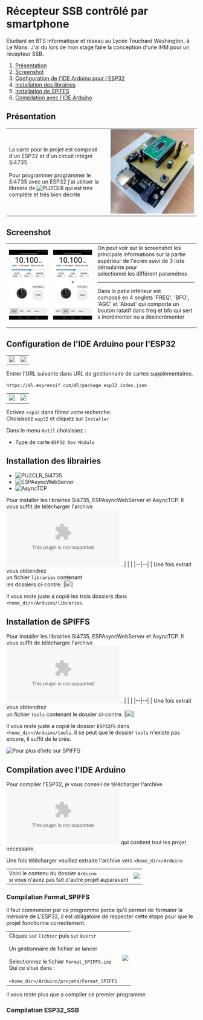 ﻿# Récepteur SSB contrôlé par smartphone
Étudiant en BTS informatique et réseau au Lycée Touchard Washington, à Le Mans. J'ai du lors de mon stage faire la conception d'une IHM pour un récepteur SSB.

 1. [Présentation](https://github.com/BenjaminNeveu/Stage-ESP32-Si4735#pr%C3%A9sentation)
 2. [Screenshot](https://github.com/BenjaminNeveu/Stage-ESP32-Si4735#screenshot)
 3. [Configuration de l'IDE Arduino pour l'ESP32](https://github.com/BenjaminNeveu/Stage-ESP32-Si4735#compilation-de-lide-arduino-pour-lesp32)
 4. [Installation des librairies](https://github.com/BenjaminNeveu/Stage-ESP32-Si4735#installation-des-librairies)  
 5. [Installation de SPIFFS](https://github.com/BenjaminNeveu/Stage-ESP32-Si4735#installation-de-spiffs)
 6. [Compilation avec l'IDE Arduino](https://github.com/BenjaminNeveu/Stage-ESP32-Si4735#compilation-avec-lide-arduino)

## Présentation

|  |  |
|--|--|
| La carte pour le projet est composé d'un ESP32 et d'un circuit intégré Si4735 <br> <br> Pour programmer programmer le Si4735 avec un ESP32 j'ai utiliser la librairie de ![PU2CLR](https://github.com/pu2clr/SI4735) qui est très complète et très bien décrite| ![](extra/montage/img_montage2.jpg)|


## Screenshot

|  |  |  |
|--|--|--|
| ![](extra/screenshot/ssb_freq.jpg) | ![](extra/screenshot/ssb_bfo.jpg) |On peut voir sur le screenshot les <br>principale informations sur la partie supérieur de l'écren suivi de 3 liste déroulante pour <br>selectionné les différent paramétres <br> <hr>Dans la patie inférieur est <br>composé en 4 onglets 'FREQ', 'BFO', 'AGC' et 'About' qui comporte un bouton ratatif dans freq et bfo qui sert a incrémenter ou a désincrémenter <br><br>|

## Configuration de l'IDE Arduino pour l'ESP32

|  |  |
|--|--|
| ![](extra/screen-install/config_IDE_Arduino.png) | ![](extra/screen-install/capture_pref.png) |

Entrer l’URL suivante dans URL de gestionnaire de cartes supplémentaires.
	
	https://dl.espressif.com/dl/package_esp32_index.json

|  |  |
|--|--|
| ![](extra/screen-install/Capture_outil_gestion.png) | ![](extra/screen-install/capture_gestion.png) |

Écrivez ```esp32``` dans filtrez votre recherche. <br>Choisissez ```esp32``` et cliquez sur ``Installer``

Dans le menu ``Outil`` choisissez :
* Type de carte ``ESP32 Dev Module``

## Installation des librairies

 - ![PU2CLR_Si4735](https://github.com/pu2clr/SI4735) 
 - ![ESPAsyncWebServer](https://github.com/me-no-dev/ESPAsyncWebServer)
 - ![AsyncTCP](https://github.com/me-no-dev/AsyncTCP)
 
 Pour installer les librairies Si4735, ESPAsyncWebServer et AsyncTCP. Il vous suffit de télécharger l'archive ![libraries.zip](https://github.com/BenjaminNeveu/Stage-ESP32-Si4735/raw/master/libraries/libraries.zip) .
|  |  |
|--|--|
| Une fois extrait vous obtiendrez <br> un fichier ````libraries```` contenant <br> les dossiers ci-contre. |![](extra/screen-install/fichier_libraries.png)|

Il vous reste juste a copié les trois dossiers dans ````<home_dir>/Arduino/libraries````.

## Installation de SPIFFS

Pour installer les librairies Si4735, ESPAsyncWebServer et AsyncTCP. Il vous suffit de télécharger l'archive <br>![tools.zip](https://github.com/BenjaminNeveu/Stage-ESP32-Si4735/raw/master/SPIFFS_tools/tools.zip) .
|  |  |
|--|--|
| Une fois extrait vous obtiendrez <br>un fichier ````tools```` contenant  le dossier ci-contre. |![](extra/screen-install/fichier_tools.png)|

Il vous reste juste a copié le dossier ````ESP32FS```` dans ````<home_dir>/Arduino/tools````. Il se peut que le dossier ```tools``` n'existe pas encore, il suffit de le crée.

![Pour plus d'info sur SPIFFS](https://github.com/BenjaminNeveu/Stage-ESP32-Si4735/blob/master/SPIFFS_tools)



## Compilation avec l'IDE Arduino

Pour compiler l'ESP32, je vous conseil de télécharger l'archive ![projets.zip](https://github.com/BenjaminNeveu/Stage-ESP32-Si4735/raw/master/extra/projets.zip) qui contient tout les projet nécessaire.

Une fois télécharger veuillez extraire l'archive vers ```<home_dir>/Arduino```

|  |  |
|--|--|
| Voici le contenu du dossier ``Arduino``<br> si vous n'avez pas fait d'autre projet auparavant | ![](extra/screen-install/contenu_arduino.png) |

### Compilation Format_SPIFFS

Il faut commencer par ce programme parce qu'il permet de formater la mémoire de L'ESP32, il est obligatoire de respecter cette étape pour que le projet fonctionne correctement.

|  |  |
|--|--|
|Cliquez sur ``Fichier`` puis sur ``Ouvrir``<br><br>Un gestionnaire de fichier se lancer<br><br>Selectionnez le fichier ```Format_SPIFFS.ino```<br>Qui ce situe dans :<br><br>``<home_dir>/Arduino/projets/Format_SPIFFS`` |![](extra/screen-install/Fichier_ouvrir.png) |


il vous reste plus que a compiler ce premier programme

### Compilation ESP32_SSB
